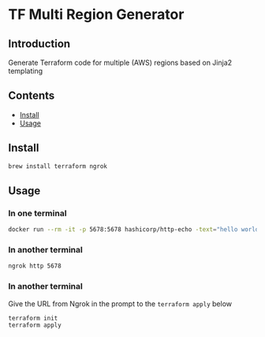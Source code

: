 # TF Multi Region Generator

## Introduction

Generate Terraform code for multiple (AWS) regions based on Jinja2 templating

## Contents

- [Install](#install)
- [Usage](#usage)

## Install

```bash
brew install terraform ngrok
```

## Usage

### In one terminal

```bash
docker run --rm -it -p 5678:5678 hashicorp/http-echo -text="hello world"
```

### In another terminal

```bash
ngrok http 5678
```

### In another terminal

Give the URL from Ngrok in the prompt to the `terraform apply` below

```bash
terraform init
terraform apply
```
